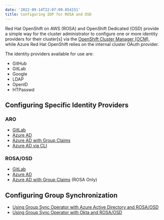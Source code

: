 ```yaml
---
date: '2022-09-14T22:07:09.854151'
title: Configuring IDP for ROSA and OSD
---
```


Red Hat OpenShift on AWS (ROSA) and OpenShift Dedicated (OSD) provide a simple way for the cluster administrator to configure one or more identity providers for their cluster[s] via the [OpenShift Cluster Manager (OCM)](https://console.redhat.com/openshift), while Azure Red Hat OpenShift relies on the internal cluster OAuth provider.

The identity providers available for use are:

+ GitHub
+ GitLab
+ Google
+ LDAP
+ OpenID
+ HTPasswd

## Configuring Specific Identity Providers

### ARO
* [GitLab](./gitlab-aro)
* [Azure AD](./azuread-aro)
* [Azure AD with Group Claims](./group-claims/aro)
* [Azure AD via CLI](./azuread-aro-cli)

### ROSA/OSD

* [GitLab](./gitlab)
* [Azure AD](./azuread)
* [Azure AD with Group Claims](./group-claims/rosa) (ROSA Only)

## Configuring Group Synchronization

* [Using Group Sync Operator with Azure Active Directory and ROSA/OSD](./az-ad-grp-sync)
* [Using Group Sync Operator with Okta and ROSA/OSD](./okta-grp-sync)

